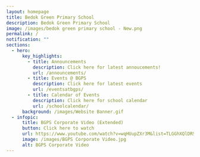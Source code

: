 ```yaml
---
layout: homepage
title: Bedok Green Primary School
description: Bedok Green Primary School
image: /images/bedok green primary school - New.png
permalink: /
notification: ""
sections:
  - hero:
      key_highlights:
        - title: Announcements
          description: Click here for latest annoucements!
          url: /announcements/
        - title: Events @ BGPS
          description: Click here for latest events
          url: /eventsatbgps/
        - title: Calendar of Events
          description: Click here for school calendar
          url: /schoolcalendar/
      background: /images/Website Banner.gif
  - infopic:
      title: BGPS Corporate Video (Extended)
      button: Click here to watch
      url: https://www.youtube.com/watch?v=wqHUupZXr3M&list=TLGGhXQlDRS9n4gxODEwMjAyMg&ab_channel=BedokGreenPrimaryBGPS
      image: /images/BGPS Corporate Video.jpg
      alt: BGPS Corporate Video
---
```

